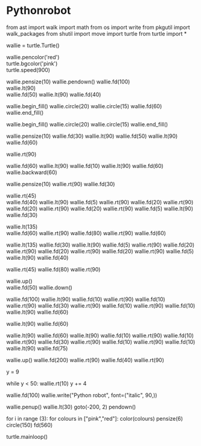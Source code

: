 # Pythonrobot

from ast import walk
import math
from os import write
from pkgutil import walk_packages
from shutil import move
import turtle 
from turtle import * 

wallie = turtle.Turtle()  
                          
wallie.pencolor('red')  
turtle.bgcolor('pink')   
turtle.speed(900) 


wallie.pensize(10)
wallie.pendown()
wallie.fd(100)  
wallie.lt(90)             
wallie.fd(50)
wallie.lt(90)
wallie.fd(40)


wallie.begin_fill()
wallie.circle(20) 
wallie.circle(15)
wallie.fd(60)
wallie.end_fill()



wallie.begin_fill()
wallie.circle(20)
wallie.circle(15)
wallie.end_fill()

wallie.pensize(10)
wallie.fd(30)
wallie.lt(90)
wallie.fd(50)
wallie.lt(90)
wallie.fd(60)




wallie.rt(90)  
               
          
wallie.fd(60)
wallie.lt(90)
wallie.fd(10)
wallie.lt(90)
wallie.fd(60)
wallie.backward(60) 



wallie.pensize(10)
wallie.rt(90) 
wallie.fd(30) 



wallie.rt(45)  
wallie.fd(40)
wallie.lt(90)
wallie.fd(5)
wallie.rt(90)
wallie.fd(20)
wallie.rt(90)
wallie.fd(20)
wallie.rt(90)
wallie.fd(20)
wallie.rt(90)
wallie.fd(5)
wallie.lt(90)
wallie.fd(30)



wallie.lt(135)  
wallie.fd(60)
wallie.rt(90)
wallie.fd(80)
wallie.rt(90)
wallie.fd(60)



wallie.lt(135)
wallie.fd(30)
wallie.lt(90)
wallie.fd(5)
wallie.rt(90)
wallie.fd(20)
wallie.rt(90)
wallie.fd(20)
wallie.rt(90)
wallie.fd(20)
wallie.rt(90)
wallie.fd(5)
wallie.lt(90)
wallie.fd(40)

wallie.rt(45)
wallie.fd(80)
wallie.rt(90)


wallie.up()  
wallie.fd(50)
wallie.down()  


wallie.fd(100)
wallie.lt(90)
wallie.fd(10)
wallie.rt(90)
wallie.fd(10)
wallie.rt(90)
wallie.fd(30)
wallie.rt(90)
wallie.fd(10)
wallie.rt(90)
wallie.fd(10)
wallie.lt(90)
wallie.fd(60)


wallie.lt(90)
wallie.fd(60)


wallie.lt(90)
wallie.fd(60)
wallie.lt(90)
wallie.fd(10)
wallie.rt(90)
wallie.fd(10)
wallie.rt(90)
wallie.fd(30)
wallie.rt(90)
wallie.fd(10)
wallie.rt(90)
wallie.fd(10)
wallie.lt(90)
wallie.fd(75)


wallie.up()
wallie.fd(200)
wallie.rt(90)
wallie.fd(40)
wallie.rt(90)


y = 9

while y < 50:
    wallie.rt(10)
    y += 4


wallie.fd(100)
wallie.write("Python robot", font=("italic", 90,))




wallie.penup()
wallie.lt(30)
goto(-200, 2)
pendown()

for i in range (3):
    for colours in ["pink","red"]:
        color(colours)
        pensize(6)
        circle(150)
        fd(560)


turtle.mainloop()  
